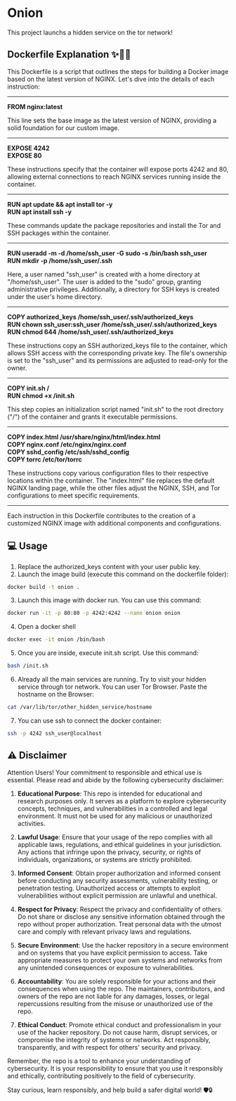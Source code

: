 # Onion

This project launchs a hidden service on the tor network!

## Dockerfile Explanation ✨🐳🔧

This Dockerfile is a script that outlines the steps for building a Docker image based on the latest version of NGINX. Let's dive into the details of each instruction:

---

**FROM nginx:latest** 

This line sets the base image as the latest version of NGINX, providing a solid foundation for our custom image.

---

**EXPOSE 4242  
EXPOSE 80** 

These instructions specify that the container will expose ports 4242 and 80, allowing external connections to reach NGINX services running inside the container.

---

**RUN apt update && apt install tor -y  
RUN apt install ssh -y** 

These commands update the package repositories and install the Tor and SSH packages within the container.

---

**RUN useradd -m -d /home/ssh_user -G sudo -s /bin/bash ssh_user  
RUN mkdir -p /home/ssh_user/.ssh** 

Here, a user named "ssh_user" is created with a home directory at "/home/ssh_user". The user is added to the "sudo" group, granting administrative privileges. Additionally, a directory for SSH keys is created under the user's home directory.

---

**COPY authorized_keys /home/ssh_user/.ssh/authorized_keys  
RUN chown ssh_user:ssh_user /home/ssh_user/.ssh/authorized_keys  
RUN chmod 644 /home/ssh_user/.ssh/authorized_keys** 

These instructions copy an SSH authorized_keys file to the container, which allows SSH access with the corresponding private key. The file's ownership is set to the "ssh_user" and its permissions are adjusted to read-only for the owner.

---

**COPY init.sh /  
RUN chmod +x /init.sh** 

This step copies an initialization script named "init.sh" to the root directory ("/") of the container and grants it executable permissions.

---

**COPY index.html /usr/share/nginx/html/index.html  
COPY nginx.conf /etc/nginx/nginx.conf  
COPY sshd_config /etc/ssh/sshd_config  
COPY torrc /etc/tor/torrc** 

These instructions copy various configuration files to their respective locations within the container. The "index.html" file replaces the default NGINX landing page, while the other files adjust the NGINX, SSH, and Tor configurations to meet specific requirements.

---

Each instruction in this Dockerfile contributes to the creation of a customized NGINX image with additional components and configurations.

## 💻 Usage

1. Replace the authorized_keys content with your user public key.
2. Launch the image build (execute this command on the dockerfile folder):
```bash
docker build -t onion .
```
3. Launch this image with docker run. You can use this command:
```bash
docker run -it -p 80:80 -p 4242:4242 --name onion onion
```
4. Open a docker shell
```bash
docker exec -it onion /bin/bash
```
5. Once you are inside, execute init.sh script. Use this command:
```bash
bash /init.sh
```
6. Already all the main services are running. Try to visit your hidden service through tor network. You can user Tor Browser. Paste the hostname on the Browser:
```bash
cat /var/lib/tor/other_hidden_service/hostname
```
7. You can use ssh to connect the docker container:
```bash
ssh -p 4242 ssh_user@localhost
```

## ⚠️ Disclaimer

Attention Users! Your commitment to responsible and ethical use is essential. Please read and abide by the following cybersecurity disclaimer:

1. **Educational Purpose**: This repo is intended for educational and research purposes only. It serves as a platform to explore cybersecurity concepts, techniques, and vulnerabilities in a controlled and legal environment. It must not be used for any malicious or unauthorized activities.

2. **Lawful Usage**: Ensure that your usage of the repo complies with all applicable laws, regulations, and ethical guidelines in your jurisdiction. Any actions that infringe upon the privacy, security, or rights of individuals, organizations, or systems are strictly prohibited.

3. **Informed Consent**: Obtain proper authorization and informed consent before conducting any security assessments, vulnerability testing, or penetration testing. Unauthorized access or attempts to exploit vulnerabilities without explicit permission are unlawful and unethical.

4. **Respect for Privacy**: Respect the privacy and confidentiality of others. Do not share or disclose any sensitive information obtained through the repo without proper authorization. Treat personal data with the utmost care and comply with relevant privacy laws and regulations.

5. **Secure Environment**: Use the hacker repository in a secure environment and on systems that you have explicit permission to access. Take appropriate measures to protect your own systems and networks from any unintended consequences or exposure to vulnerabilities.

6. **Accountability**: You are solely responsible for your actions and their consequences when using the repo. The maintainers, contributors, and owners of the repo are not liable for any damages, losses, or legal repercussions resulting from the misuse or unauthorized use of the repo.

7. **Ethical Conduct**: Promote ethical conduct and professionalism in your use of the hacker repository. Do not cause harm, disrupt services, or compromise the integrity of systems or networks. Act responsibly, transparently, and with respect for others' security and privacy.

Remember, the repo is a tool to enhance your understanding of cybersecurity. It is your responsibility to ensure that you use it responsibly and ethically, contributing positively to the field of cybersecurity.

Stay curious, learn responsibly, and help build a safer digital world! 🛡️🔒
